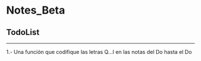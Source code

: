 # Notes_Beta
## TodoList
--------------
1.- Una función que codifique las letras Q...I en las notas del Do hasta el Do
